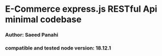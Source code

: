 # E-Commerce express.js RESTful Api minimal codebase

### Author: Saeed Panahi
### compatible and tested node version: 18.12.1